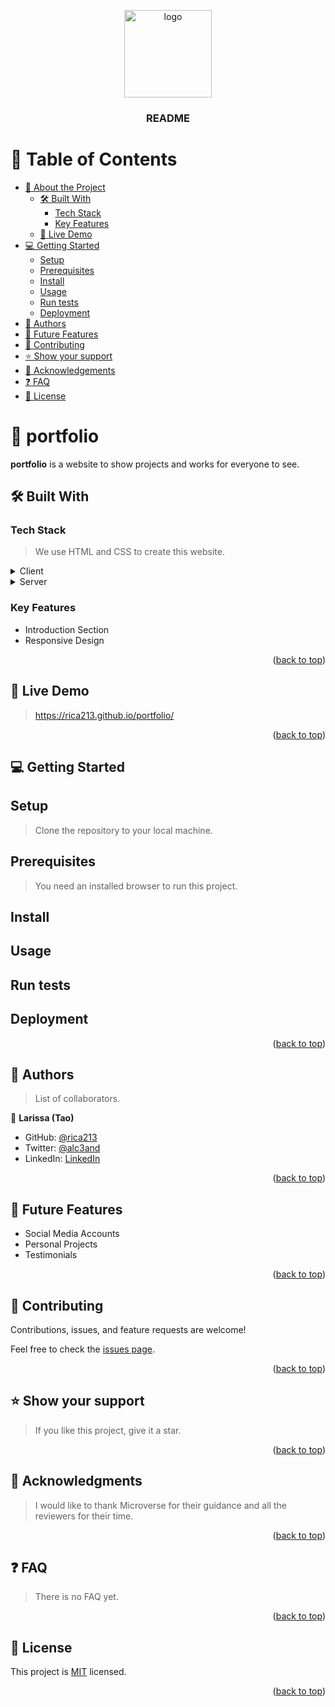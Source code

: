 <a name="readme-top"></a>

<div align="center">

  <img src="logo.png" alt="logo" width="140"  height="auto" />
  <br/>

  <h3><b>README</b></h3>

</div>

<!-- TABLE OF CONTENTS -->

# 📗 Table of Contents

- [📖 About the Project](#about-project)
  - [🛠 Built With](#built-with)
    - [Tech Stack](#tech-stack)
    - [Key Features](#key-features)
  - [🚀 Live Demo](#live-demo)
- [💻 Getting Started](#getting-started)
  - [Setup](#setup)
  - [Prerequisites](#prerequisites)
  - [Install](#install)
  - [Usage](#usage)
  - [Run tests](#run-tests)
  - [Deployment](#triangular_flag_on_post-deployment)
- [👥 Authors](#authors)
- [🔭 Future Features](#future-features)
- [🤝 Contributing](#contributing)
- [⭐️ Show your support](#support)
- [🙏 Acknowledgements](#acknowledgements)
- [❓ FAQ](#faq)
- [📝 License](#license)

<!-- PROJECT DESCRIPTION -->

# 📖 portfolio <a name="about-project"></a>


**portfolio** is a website to show projects and works for everyone to see.

## 🛠 Built With <a name="built-with"></a>

### Tech Stack <a name="tech-stack"></a>

> We use HTML and CSS to create this website.

<details>
  <summary>Client</summary>
  <ul>
    <li><a href="#">HTML</a></li>
    <li><a href="#">CSS</a></li>
  </ul>
</details>
<details>
  <summary>Server</summary>
</details>

<!-- Features -->

### Key Features <a name="key-features"></a>
  <ul>
    <li>Introduction Section</li>
    <li>Responsive Design</li>
  </ul>

<p align="right">(<a href="#readme-top">back to top</a>)</p>

<!-- LIVE DEMO -->

## 🚀 Live Demo <a name="live-demo"></a>

> https://rica213.github.io/portfolio/

<p align="right">(<a href="#readme-top">back to top</a>)</p>

<!-- GETTING STARTED -->

## 💻 Getting Started <a name="getting-started"></a>
## Setup <a name="setup"></a>
> Clone the repository to your local machine.
## Prerequisites <a name="prerequisites"></a>
> You need an installed browser to run this project.
## Install <a name="install"></a>
## Usage <a name="usage"></a>
## Run tests <a name="run-tests"></a>
## Deployment <a name="deployment"></a>
<p align="right">(<a href="#readme-top">back to top</a>)</p>

<!-- AUTHORS -->

## 👥 Authors <a name="authors"></a>

> List of collaborators.

👤 **Larissa (Tao)**

- GitHub: [@rica213](https://github.com/rica213)
- Twitter: [@alc3and](https://twitter.com/alc3and)
- LinkedIn: [LinkedIn](https://linkedin.com/in/larissa-clarielle-andrainasoa-8768a3256)

<p align="right">(<a href="#readme-top">back to top</a>)</p>

<!-- FUTURE FEATURES -->

## 🔭 Future Features <a name="future-features"></a>

 <ul>
    <li>Social Media Accounts</li>
    <li>Personal Projects</li>
    <li>Testimonials</li>
  </ul>

<p align="right">(<a href="#readme-top">back to top</a>)</p>

<!-- CONTRIBUTING -->

## 🤝 Contributing <a name="contributing"></a>

Contributions, issues, and feature requests are welcome!

Feel free to check the [issues page](../../issues/).

<p align="right">(<a href="#readme-top">back to top</a>)</p>

<!-- SUPPORT -->

## ⭐️ Show your support <a name="support"></a>

> If you like this project, give it a star.

<p align="right">(<a href="#readme-top">back to top</a>)</p>

<!-- ACKNOWLEDGEMENTS -->

## 🙏 Acknowledgments <a name="acknowledgements"></a>

> I would like to thank Microverse for their guidance and all the reviewers for their time.

<p align="right">(<a href="#readme-top">back to top</a>)</p>

<!-- FAQ (optional) -->

## ❓ FAQ <a name="faq"></a>

> There is no FAQ yet.

<p align="right">(<a href="#readme-top">back to top</a>)</p>

<!-- LICENSE -->

## 📝 License <a name="license"></a>

This project is [MIT](./LICENSE) licensed.

<p align="right">(<a href="#readme-top">back to top</a>)</p>
